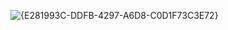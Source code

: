 ![{E281993C-DDFB-4297-A6D8-C0D1F73C3E72}](https://github.com/user-attachments/assets/1d629c97-411a-452f-8478-c87866e8ee7d)

